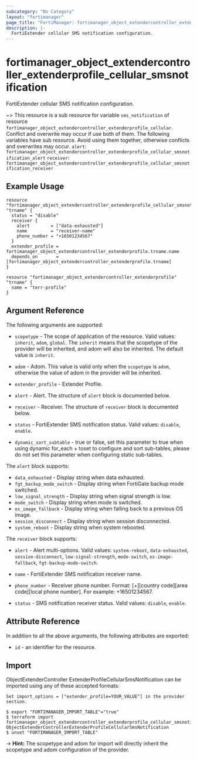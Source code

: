```yaml
---
subcategory: "No Category"
layout: "fortimanager"
page_title: "FortiManager: fortimanager_object_extendercontroller_extenderprofile_cellular_smsnotification"
description: |-
  FortiExtender cellular SMS notification configuration.
---
```


# fortimanager_object_extendercontroller_extenderprofile_cellular_smsnotification
FortiExtender cellular SMS notification configuration.

~> This resource is a sub resource for variable `sms_notification` of resource `fortimanager_object_extendercontroller_extenderprofile_cellular`. Conflict and overwrite may occur if use both of them.
The following variables have sub resource. Avoid using them together, otherwise conflicts and overwrites may occur.
`alert`: `fortimanager_object_extendercontroller_extenderprofile_cellular_smsnotification_alert`
`receiver`: `fortimanager_object_extendercontroller_extenderprofile_cellular_smsnotification_receiver`



## Example Usage

```hcl
resource "fortimanager_object_extendercontroller_extenderprofile_cellular_smsnotification" "trname" {
  status = "disable"
  receiver {
    alert        = ["data-exhausted"]
    name         = "receiver-name"
    phone_number = "+16501234567"
  }
  extender_profile = fortimanager_object_extendercontroller_extenderprofile.trname.name
  depends_on       = [fortimanager_object_extendercontroller_extenderprofile.trname]
}

resource "fortimanager_object_extendercontroller_extenderprofile" "trname" {
  name = "terr-profile"
}
```

## Argument Reference


The following arguments are supported:

* `scopetype` - The scope of application of the resource. Valid values: `inherit`, `adom`, `global`. The `inherit` means that the scopetype of the provider will be inherited, and adom will also be inherited. The default value is `inherit`.
* `adom` - Adom. This value is valid only when the `scopetype` is `adom`, otherwise the value of adom in the provider will be inherited.
* `extender_profile` - Extender Profile.

* `alert` - Alert. The structure of `alert` block is documented below.
* `receiver` - Receiver. The structure of `receiver` block is documented below.
* `status` - FortiExtender SMS notification status. Valid values: `disable`, `enable`.

* `dynamic_sort_subtable` - true or false, set this parameter to true when using dynamic for_each + toset to configure and sort sub-tables, please do not set this parameter when configuring static sub-tables.

The `alert` block supports:

* `data_exhausted` - Display string when data exhausted.
* `fgt_backup_mode_switch` - Display string when FortiGate backup mode switched.
* `low_signal_strength` - Display string when signal strength is low.
* `mode_switch` - Display string when mode is switched.
* `os_image_fallback` - Display string when falling back to a previous OS image.
* `session_disconnect` - Display string when session disconnected.
* `system_reboot` - Display string when system rebooted.

The `receiver` block supports:

* `alert` - Alert multi-options. Valid values: `system-reboot`, `data-exhausted`, `session-disconnect`, `low-signal-strength`, `mode-switch`, `os-image-fallback`, `fgt-backup-mode-switch`.

* `name` - FortiExtender SMS notification receiver name.
* `phone_number` - Receiver phone number.  Format: [+][country code][area code][local phone number].  For example: +16501234567.
* `status` - SMS notification receiver status. Valid values: `disable`, `enable`.



## Attribute Reference

In addition to all the above arguments, the following attributes are exported:
* `id` - an identifier for the resource.

## Import

ObjectExtenderController ExtenderProfileCellularSmsNotification can be imported using any of these accepted formats:
```
Set import_options = ["extender_profile=YOUR_VALUE"] in the provider section.

$ export "FORTIMANAGER_IMPORT_TABLE"="true"
$ terraform import fortimanager_object_extendercontroller_extenderprofile_cellular_smsnotification.labelname ObjectExtenderControllerExtenderProfileCellularSmsNotification
$ unset "FORTIMANAGER_IMPORT_TABLE"
```
-> **Hint:** The scopetype and adom for import will directly inherit the scopetype and adom configuration of the provider.
